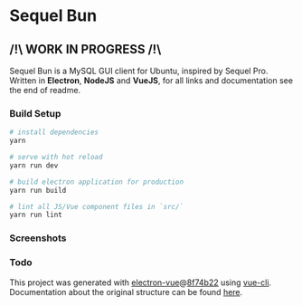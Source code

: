 # Sequel Bun

## /!\ WORK IN PROGRESS /!\
<!--<p align="center"><img src="http://i.imgur.com/SLUqV4s.png" alt="Log analyser logo" /></p>-->

Sequel Bun is a MySQL GUI client for Ubuntu, inspired by Sequel Pro.  
Written in **Electron**, **NodeJS** and **VueJS**, for all links and documentation see the end of readme.

### Build Setup

``` bash
# install dependencies
yarn

# serve with hot reload
yarn run dev

# build electron application for production
yarn run build

# lint all JS/Vue component files in `src/`
yarn run lint

```

### Screenshots

<!--![Log analyser upload file](http://i.imgur.com/3FLvgdY.png)  

![Log analyser processing file](http://i.imgur.com/NW5WyZz.png)  

![Log analyser overview](http://i.imgur.com/PZvcT11.png)  

![Log analyser urls](http://i.imgur.com/0cQnjTd.png)  -->

### Todo

<!--- [x] [Overview] Last 7 days errors line chart
- [x] [Overview] Errors bar chart
- [ ] [Overview] Last 7 days bots/spiders line chart
- [ ] [URLs] Filter by method

---
-->

This project was generated with [electron-vue](https://github.com/SimulatedGREG/electron-vue)@[8f74b22](https://github.com/SimulatedGREG/electron-vue/tree/8f74b22cc8464f6ec75920774d9e859725dc3236) using [vue-cli](https://github.com/vuejs/vue-cli). Documentation about the original structure can be found [here](https://simulatedgreg.gitbooks.io/electron-vue/content/index.html).
